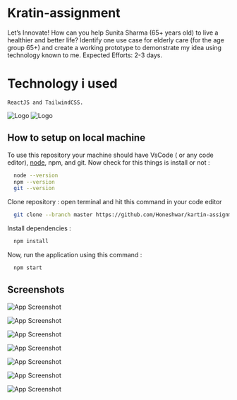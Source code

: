 
# Kratin-assignment
Let’s Innovate!  How can you help Sunita Sharma (65+ years old) to live a healthier and better life? Identify one use case for elderly care (for the age group 65+) and create a working prototype to demonstrate my idea using technology known to me. Expected Efforts: 2-3 days.

# Technology i used
    ReactJS and TailwindCSS.

![Logo](https://honeshwar.github.io/kartin-assignment/screenshots/reactjs.png)
![Logo](https://honeshwar.github.io/kartin-assignment/screenshots/tailwindcss.png)
## How to setup on local machine

To use this repository your machine should have VsCode ( or any code editor), [node](https://nodejs.org/en/), npm, and git. Now check for this things is install or not :

```bash
  node --version
  npm --version
  git --version
```
Clone repository : open terminal and hit this command in your code editor

```bash
  git clone --branch master https://github.com/Honeshwar/kartin-assignment.git
```

Install dependencies :

```bash
  npm install
```

Now, run the application using this command :

```bash
  npm start
```   
## Screenshots

![App Screenshot](https://honeshwar.github.io/kartin-assignment/screenshots/1.png)

![App Screenshot](https://honeshwar.github.io/kartin-assignment/screenshots/2.png)

![App Screenshot](https://honeshwar.github.io/kartin-assignment/screenshots/3.png)

![App Screenshot](https://honeshwar.github.io/kartin-assignment/screenshots/4.png)

![App Screenshot](https://honeshwar.github.io/kartin-assignment/screenshots/5.png)

![App Screenshot](https://honeshwar.github.io/kartin-assignment/screenshots/6.png)

![App Screenshot](https://honeshwar.github.io/kartin-assignment/screenshots/7.png)


